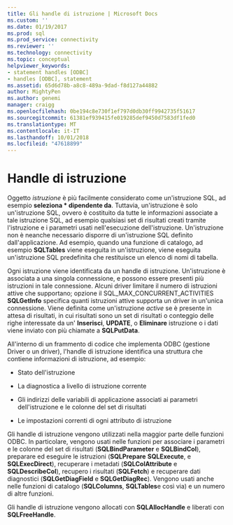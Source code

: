 ```yaml
---
title: Gli handle di istruzione | Microsoft Docs
ms.custom: ''
ms.date: 01/19/2017
ms.prod: sql
ms.prod_service: connectivity
ms.reviewer: ''
ms.technology: connectivity
ms.topic: conceptual
helpviewer_keywords:
- statement handles [ODBC]
- handles [ODBC], statement
ms.assetid: 65d6d78b-a8c8-489a-9dad-f8d127a44882
author: MightyPen
ms.author: genemi
manager: craigg
ms.openlocfilehash: 0be194c8e730f1ef797d0db30ff9942735f51617
ms.sourcegitcommit: 61381ef939415fe019285def9450d7583df1fed0
ms.translationtype: MT
ms.contentlocale: it-IT
ms.lasthandoff: 10/01/2018
ms.locfileid: "47618899"
---
```

# <a name="statement-handles"></a>Handle di istruzione
Oggetto *istruzione* è più facilmente considerato come un'istruzione SQL, ad esempio **seleziona \* dipendente da**. Tuttavia, un'istruzione è solo un'istruzione SQL, ovvero è costituito da tutte le informazioni associate a tale istruzione SQL, ad esempio qualsiasi set di risultati creati tramite l'istruzione e i parametri usati nell'esecuzione dell'istruzione. Un'istruzione non è neanche necessario disporre di un'istruzione SQL definito dall'applicazione. Ad esempio, quando una funzione di catalogo, ad esempio **SQLTables** viene eseguita in un'istruzione, viene eseguita un'istruzione SQL predefinita che restituisce un elenco di nomi di tabella.  
  
 Ogni istruzione viene identificata da un handle di istruzione. Un'istruzione è associata a una singola connessione, e possono essere presenti più istruzioni in tale connessione. Alcuni driver limitare il numero di istruzioni attive che supportano; opzione il SQL_MAX_CONCURRENT_ACTIVITIES **SQLGetInfo** specifica quanti istruzioni attive supporta un driver in un'unica connessione. Viene definita come un'istruzione *active* se è presente in attesa di risultati, in cui risultati sono un set di risultati o conteggio delle righe interessate da un' **Inserisci**, **UPDATE**, o **Eliminare** istruzione o i dati viene inviato con più chiamate a **SQLPutData**.  
  
 All'interno di un frammento di codice che implementa ODBC (gestione Driver o un driver), l'handle di istruzione identifica una struttura che contiene informazioni di istruzione, ad esempio:  
  
-   Stato dell'istruzione  
  
-   La diagnostica a livello di istruzione corrente  
  
-   Gli indirizzi delle variabili di applicazione associati ai parametri dell'istruzione e le colonne del set di risultati  
  
-   Le impostazioni correnti di ogni attributo di istruzione  
  
 Gli handle di istruzione vengono utilizzati nella maggior parte delle funzioni ODBC. In particolare, vengono usati nelle funzioni per associare i parametri e le colonne del set di risultati (**SQLBindParameter** e **SQLBindCol**), preparare ed eseguire le istruzioni (**SQLPrepare** **SQLExecute**, e **SQLExecDirect**), recuperare i metadati (**SQLColAttribute** e **SQLDescribeCol**), recupero i risultati (**SQLFetch**) e recuperare dati diagnostici (**SQLGetDiagField** e **SQLGetDiagRec**). Vengono usati anche nelle funzioni di catalogo (**SQLColumns**, **SQLTables**e così via) e un numero di altre funzioni.  
  
 Gli handle di istruzione vengono allocati con **SQLAllocHandle** e liberati con **SQLFreeHandle**.

